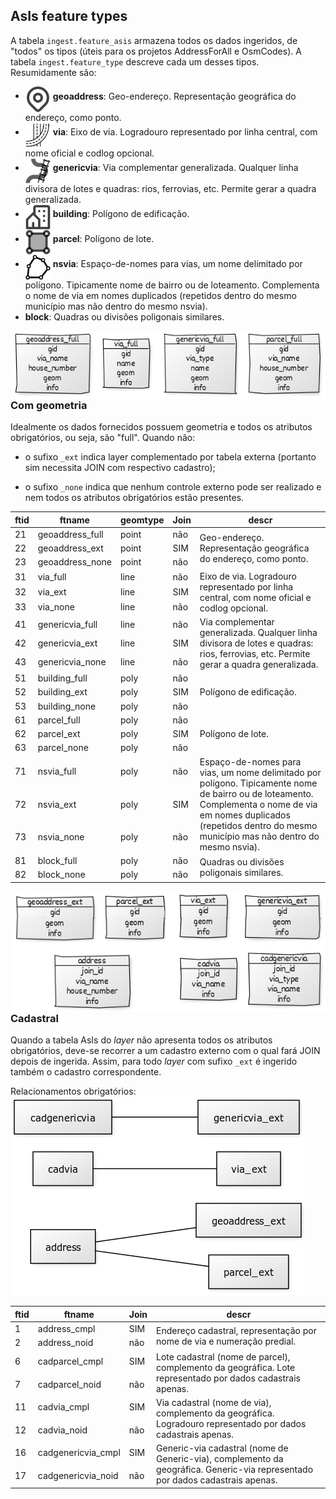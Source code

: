 
## AsIs feature types

A tabela `ingest.feature_asis` armazena todos os dados ingeridos, de "todos" os tipos (úteis para os projetos AddressForAll e OsmCodes). A tabela `ingest.feature_type` descreve cada um desses tipos. Resumidamente são:

* <img src="../assets/layerIcon-geoaddress.png" align="middle" width="40"/> **geoaddress**: Geo-endereço. Representação geográfica do endereço, como ponto.
* <img src="../assets/layerIcon-via.png" align="middle" width="40"/> **via**: Eixo de via. Logradouro representado por linha central, com nome oficial e codlog opcional.
* <img src="../assets/layerIcon-genericVia.png" align="middle" width="40"/> **genericvia**: Via complementar generalizada. Qualquer linha divisora de lotes e quadras: rios, ferrovias, etc. Permite gerar a quadra generalizada.
* <img src="../assets/layerIcon-building.png" align="middle" width="40"/> **building**: Polígono de edificação.
* <img src="../assets/layerIcon-parcel.png" align="middle" width="40"/> **parcel**: Polígono de lote.
* <img src="../assets/layerIcon-namedZone.png" align="middle" width="40"/> **nsvia**: Espaço-de-nomes para vias, um nome delimitado por polígono. Tipicamente nome de bairro ou de loteamento. Complementa o nome de via em nomes duplicados (repetidos dentro do mesmo município mas não dentro do mesmo nsvia).
* **block**: Quadras ou divisões poligonais similares.

<img align="right" src="../assets/asIs_tabs_geom2full.png"/>

### Com geometria

Idealmente os dados fornecidos possuem geometria e todos os atributos obrigatórios, ou seja, são "full". Quando não:

* o sufixo `_ext` indica layer complementado por tabela externa (portanto sim necessita JOIN com respectivo cadastro);

* o sufixo `_none` indica que nenhum controle externo pode ser realizado e nem todos os atributos obrigatórios estão presentes.

<table role="table">
<thead>
<tr>
<th>ftid</th> <th>ftname</th> <th>geomtype</th> <th>Join</th> <th>descr</th>
</tr>
</thead>
<tbody>
<tr>
<td>21</td>
<td>geoaddress_full</td>
<td>point</td>
<td>não</td>
<td rowspan="3">Geo-endereço. Representação geográfica do endereço, como ponto.</td>
</tr>
<tr>
<td>22</td>
<td>geoaddress_ext</td>
<td>point</td>
<td>SIM</td>
</tr>
<tr>
<td>23</td>
<td>geoaddress_none</td>
<td>point</td>
<td>não</td>
</tr>

<tr>
<td>31</td>
<td>via_full</td>
<td>line</td>
<td>não</td>
<td rowspan="3">Eixo de via. Logradouro representado por linha central, com nome oficial e codlog opcional.</td>
</tr>
<tr>
<td>32</td>
<td>via_ext</td>
<td>line</td>
<td>SIM</td>
</tr>
<tr>
<td>33</td>
<td>via_none</td>
<td>line</td>
<td>não</td>
</tr>

<tr>
<td>41</td>
<td>genericvia_full</td>
<td>line</td>
<td>não</td>
<td rowspan="3">Via complementar generalizada. Qualquer linha divisora de lotes e quadras: rios, ferrovias, etc. Permite gerar a quadra generalizada.</td>
</tr>
<tr>
<td>42</td>
<td>genericvia_ext</td>
<td>line</td>
<td>SIM</td>
</tr>
<tr>
<td>43</td>
<td>genericvia_none</td>
<td>line</td>
<td>não</td>
</tr>

<tr>
<td>51</td>
<td>building_full</td>
<td>poly</td>
<td>não</td>
<td rowspan="3">Polígono de edificação.</td>
</tr>
<tr>
<td>52</td>
<td>building_ext</td>
<td>poly</td>
<td>SIM</td>
</tr>
<tr>
<td>53</td>
<td>building_none</td>
<td>poly</td>
<td>não</td>
</tr>
<tr>

<tr>
<td>61</td>
<td>parcel_full</td>
<td>poly</td>
<td>não</td>
<td rowspan="3">Polígono de lote.</td>
</tr>
<tr>
<td>62</td>
<td>parcel_ext</td>
<td>poly</td>
<td>SIM</td>
</tr>
<tr>
<td>63</td>
<td>parcel_none</td>
<td>poly</td>
<td>não</td>
</tr>

<tr>
<td>71</td>
<td>nsvia_full</td>
<td>poly</td>
<td>não</td>
<td rowspan="3">Espaço-de-nomes para vias, um nome delimitado por polígono. Tipicamente nome de bairro ou de loteamento. Complementa o nome de via em nomes duplicados (repetidos dentro do mesmo município mas não dentro do mesmo nsvia).</td>
</tr>
<tr>
<td>72</td>
<td>nsvia_ext</td>
<td>poly</td>
<td>SIM</td>
</tr>
<tr>
<td>73</td>
<td>nsvia_none</td>
<td>poly</td>
<td>não</td>
</tr>

<tr>
<td>81</td>
<td>block_full</td>
<td>poly</td>
<td>não</td>
<td rowspan="2">Quadras ou divisões poligonais similares.</td>
</tr>
<tr>
<td>82</td>
<td>block_none</td>
<td>poly</td>
<td>não</td>
</tr>
</tbody>
</table>

<img align="right" src="../assets/asIs_tabs_geom2ext.png"/>

### Cadastral

Quando a tabela AsIs do *layer* não apresenta todos os atributos obrigatórios, deve-se recorrer a um cadastro externo com o qual fará JOIN depois de ingerida. Assim, para todo *layer* com sufixo `_ext` é ingerido também o cadastro correspondente.

Relacionamentos obrigatórios:<br/>   ![](../assets/asIs_relations.png)

<table role="table">
<thead>
<tr>
 <th>ftid</th> <th>ftname</th>  <th>Join</th> <th>descr</th>
</tr>
</thead>

<tbody>
<tr>
<td>1</td>
<td>address_cmpl</td>
<td>SIM</td>
<td rowspan="2">Endereço cadastral, representação por nome de via e numeração predial.</td>
</tr>
<tr>
<td>2</td>
<td>address_noid</td>
<td>não</td>
</tr>

<tr>
<td>6</td>
<td>cadparcel_cmpl</td>
<td>SIM</td>
<td rowspan="2">Lote cadastral (nome de parcel), complemento da geográfica. Lote representado por dados cadastrais apenas.</td>
</tr>
<tr>
<td>7</td>
<td>cadparcel_noid</td>
<td>não</td>
</tr>

<tr>
<td>11</td><td>cadvia_cmpl</td><td>SIM</td>
<td rowspan="2">Via cadastral (nome de via), complemento da geográfica. Logradouro representado por dados cadastrais apenas.</td>
</tr>
<tr>
<td>12</td><td>cadvia_noid</td><td>não</td>
</tr>

<tr>
<td>16</td>
<td>cadgenericvia_cmpl</td>
<td>SIM</td>
<td rowspan="2">Generic-via cadastral (nome de Generic-via), complemento da geográfica. Generic-via representado por dados cadastrais apenas.</td>
</tr>
<tr>
<td>17</td>
<td>cadgenericvia_noid</td>
<td>não</td>
</tr>
</thead>
</table>
